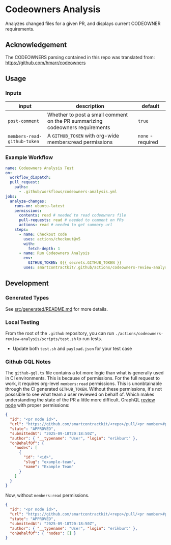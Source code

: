 # Codeowners Analysis

Analyzes changed files for a given PR, and displays current CODEOWNER
requirements.

## Acknowledgement

The CODEOWNERS parsing contained in this repo was translated from:
https://github.com/hmarr/codeowners

## Usage

### Inputs

| input                       | description                                                                   | default           |
| --------------------------- | ----------------------------------------------------------------------------- | ----------------- |
| `post-comment`              | Whether to post a small comment on the PR summarizing codeowners requirements | `true`            |
| `members-read-github-token` | A `GITHUB_TOKEN` with org-wide members:read permissions                       | `none` - required |

### Example Workflow

```yaml
name: Codeowners Analysis Test
on:
  workflow_dispatch:
  pull_request:
    paths:
      - .github/workflows/codeowners-analysis.yml
jobs:
  analyze-changes:
    runs-on: ubuntu-latest
    permissions:
      contents: read # needed to read codeowners file
      pull-requests: read # needed to comment on PRs
      actions: read # needed to get summary url
    steps:
      - name: Checkout code
        uses: actions/checkout@v5
        with:
          fetch-depth: 1
      - name: Run Codeowners Analysis
        env:
          GITHUB_TOKEN: ${{ secrets.GITHUB_TOKEN }}
        uses: smartcontractkit/.github/actions/codeowners-review-analysis@<tag>
```

## Development

### Generated Types

See [src/generated/README.md](./src/generated/README.md) for more details.

### Local Testing

From the root of the `.github` repository, you can run
`./actions/codeowners-review-analysis/scripts/test.sh` to run tests.

- Update both `test.sh` and `payload.json` for your test case

### Github GQL Notes

The `github-gql.ts` file contains a lot more logic than what is generally used
in CI environments. This is because of permissions. For the full request to
work, it requires org-level `members:read` permissions. This is unonbtainable
through the CI generated `GITHUB_TOKEN`. Without these permissions, it's not
posssible to see what team a user reviewed on behalf of. Which makes
understanding the state of the PR a little more difficult. GraphQL
[review node](https://docs.github.com/en/graphql/reference/objects#pullrequestreview)
with proper permissions:

```json
{
  "id": "<pr node id>",
  "url": "https://github.com/smartcontractkit/<repo>/pull/<pr number>#pullrequestreview-<pr id>",
  "state": "APPROVED",
  "submittedAt": "2025-09-18T20:18:50Z",
  "author": { "__typename": "User", "login": "erikburt" },
  "onBehalfOf": {
    "nodes": [
      {
        "id": "<id>",
        "slug": "example-team",
        "name": "Example Team"
      }
    ]
  }
}
```

Now, without `members:read` permissions.

```json
{
  "id": "<pr node id>",
  "url": "https://github.com/smartcontractkit/<repo>/pull/<pr number>#pullrequestreview-<pr id>",
  "state": "APPROVED",
  "submittedAt": "2025-09-18T20:18:50Z",
  "author": { "__typename": "User", "login": "erikburt" },
  "onBehalfOf": { "nodes": [] }
}
```
